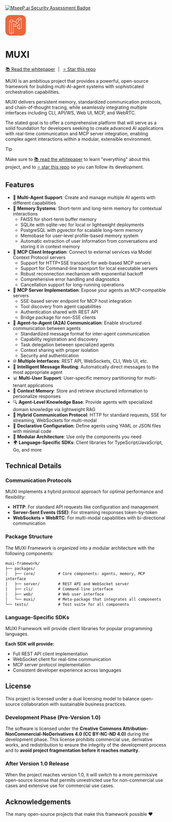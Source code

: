 [![MseeP.ai Security Assessment Badge](https://mseep.net/pr/ranaroussi-muxi-badge.png)](https://mseep.ai/app/ranaroussi-muxi)

<img src="icon.svg" width="64" alt="MUXI.ai logo" />

# MUXI

[📚 Read the whitepaper](WHITEPAPER.md) &nbsp;│&nbsp; [⭐️ Star this repo](https://github.com/ranaroussi/muxi/stargazers)

MUXI is an ambitious project that provides a powerful, open-source framework for building multi-AI-agent systems with sophisticated orchestration capabilities.

MUXI delivers persistent memory, standardized communication protocols, and chain-of-thought tracing, while seamlessly integrating multiple interfaces including CLI, API/WS, Web UI, MCP, and WebRTC.

The stated goal is to offer a comprehensive platform that will serve as a solid foundation for developers seeking to create advanced AI applications with real-time communication and MCP server integration, enabling complex agent interactions within a modular, extensible environment.

> [!TIP]
> Make sure to [📚 read the whitepaper](WHITEPAPER.md) to learn "everything" about this project, and to [⭐️ star this repo](https://github.com/ranaroussi/muxi/stargazers) so you can follow its development.

## Features

- 🤖 **Multi-Agent Support**: Create and manage multiple AI agents with different capabilities
- 🧠 **Memory Systems**: Short-term and long-term memory for contextual interactions
  - FAISS for short-term buffer memory
  - SQLite with sqlite-vec for local or lightweight deployments
  - PostgreSQL with pgvector for scalable long-term memory
  - Memobase for user-level profile-based memory system
  - Automatic extraction of user information from conversations and storing it in context memory
- 🔌 **MCP Client Integration**: Connect to external services via Model Context Protocol servers
  - Support for HTTP+SSE transport for web-based MCP servers
  - Support for Command-line transport for local executable servers
  - Robust reconnection mechanism with exponential backoff
  - Comprehensive error handling and diagnostics
  - Cancellation support for long-running operations
- 🌟 **MCP Server Implementation**: Expose your agents as MCP-compatible servers
  - SSE-based server endpoint for MCP host integration
  - Tool discovery from agent capabilities
  - Authentication shared with REST API
  - Bridge package for non-SSE clients
- 🔄 **Agent-to-Agent (A2A) Communication**: Enable structured communication between agents
  - Standardized message format for inter-agent communication
  - Capability registration and discovery
  - Task delegation between specialized agents
  - Context sharing with proper isolation
  - Security and authentication
- 🌐 **Multiple Interfaces**: REST API, WebSockets, CLI, Web UI, etc.
- 🔄 **Intelligent Message Routing**: Automatically direct messages to the most appropriate agent
- 📊 **Multi-User Support**: User-specific memory partitioning for multi-tenant applications
- 📘 **Context Memory**: Store and retrieve structured information to personalize responses
- 🔍 **Agent-Level Knowledge Base**: Provide agents with specialized domain knowledge via lightweight RAG
- 🔄 **Hybrid Communication Protocol**: HTTP for standard requests, SSE for streaming, WebSockets for multi-modal
- 📝 **Declarative Configuration**: Define agents using YAML or JSON files with minimal code
- 🚀 **Modular Architecture**: Use only the components you need
- 🌍 **Language-Specific SDKs**: Client libraries for TypeScript/JavaScript, Go, and more

## Technical Details

### Communication Protocols

MUXI implements a hybrid protocol approach for optimal performance and flexibility:

- **HTTP**: For standard API requests like configuration and management
- **Server-Sent Events (SSE)**: For streaming responses token-by-token
- **WebSockets + WebRTC**: For multi-modal capabilities with bi-directional communication

### Package Structure

The MUXI Framework is organized into a modular architecture with the following components:

```
muxi-framework/
├── packages/
│   ├── core/          # Core components: agents, memory, MCP interface
│   ├── server/        # REST API and WebSocket server
│   ├── cli/           # Command-line interface
│   ├── web/           # Web user interface
│   └── muxi/          # Meta-package that integrates all components
└── tests/             # Test suite for all components
```

### Language-Specific SDKs

MUXI Framework will provide client libraries for popular programming languages.

**Each SDK will provide:**

- Full REST API client implementation
- WebSocket client for real-time communication
- MCP server protocol implementation
- Consistent developer experience across languages

## License

This project is licensed under a dual licensing model to balance open-source collaboration with sustainable business practices.

### Development Phase (Pre-Version 1.0)

The software is licensed under the **Creative Commons Attribution-NonCommercial-NoDerivatives 4.0 (CC BY-NC-ND 4.0)** during the development phase. This license prohibits commercial use, derivative works, and redistribution to ensure the integrity of the development process and to **avoid project fragmentation before it reaches maturity**.

### After Version 1.0 Release

When the project reaches version 1.0, it will switch to a more permissive open-source license that permits unrestricted use for non-commercial use cases and extensive use for commercial use cases.

## Acknowledgements

The many open-source projects that make this framework possible ❤️

